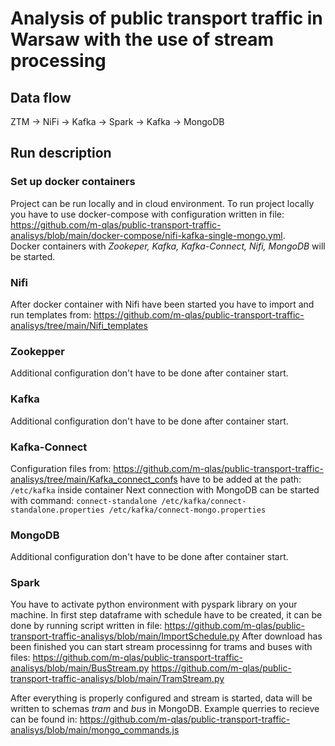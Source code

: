 # Analysis of public transport traffic in Warsaw with the use of stream processing

## Data flow
ZTM -> NiFi -> Kafka -> Spark -> Kafka -> MongoDB

## Run description 
### Set up docker containers
Project can be run locally and in cloud environment. 
To run project locally you have to use docker-compose with configuration written in file: 
https://github.com/m-qlas/public-transport-traffic-analisys/blob/main/docker-compose/nifi-kafka-single-mongo.yml.       
Docker containers with _Zookeper, Kafka, Kafka-Connect, Nifi, MongoDB_ will be started. 
### Nifi 
After docker container with Nifi have been started you have to import and run templates from:
https://github.com/m-qlas/public-transport-traffic-analisys/tree/main/Nifi_templates

### Zookepper
Additional configuration don't have to be done after container start. 

### Kafka
Additional configuration don't have to be done after container start. 

### Kafka-Connect
Configuration files from:
https://github.com/m-qlas/public-transport-traffic-analisys/tree/main/Kafka_connect_confs
have to be added at the path: `/etc/kafka` inside container
Next connection with MongoDB can be started with command: 
`connect-standalone /etc/kafka/connect-standalone.properties /etc/kafka/connect-mongo.properties`

### MongoDB
Additional configuration don't have to be done after container start. 

### Spark
You have to activate python environment with pyspark library on your machine. 
In first step dataframe with schedule have to be created, it can be done by running script written in file:
https://github.com/m-qlas/public-transport-traffic-analisys/blob/main/ImportSchedule.py
After download has been finished you can start stream processinng for trams and buses with files:
https://github.com/m-qlas/public-transport-traffic-analisys/blob/main/BusStream.py
https://github.com/m-qlas/public-transport-traffic-analisys/blob/main/TramStream.py

After everything is properly configured and stream is started, data will be written to schemas _tram_ and _bus_ in MongoDB.
Example querries to recieve can be found in:
https://github.com/m-qlas/public-transport-traffic-analisys/blob/main/mongo_commands.js
